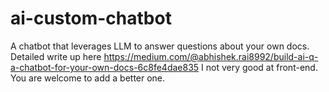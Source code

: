 # ai-custom-chatbot
A chatbot that leverages LLM to answer questions about your own docs.
Detailed write up here https://medium.com/@abhishek.rai8992/build-ai-q-a-chatbot-for-your-own-docs-6c8fe4dae835
I not very good at front-end. You are welcome to add a better one.
